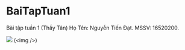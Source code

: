 # BaiTapTuan1
Bài tập tuần 1 (Thầy Tân)
Họ Tên: Nguyễn Tiến Đạt.
MSSV: 16520200.

![](https://www.google.com/imgres?imgurl=http%3A%2F%2Fimg.f50.bdpcdn.net%2FAssets%2FMedia%2F2018%2F02%2F01%2F56%2Fbui-tien-dung-1.jpg&imgrefurl=http%3A%2F%2Fbongdaplus.vn%2Fban-quyen-hinh-anh-cua-cau-thu-duoc-khai-thac-the-nao-2089331802.html&docid=tqLddOaLht4KgM&tbnid=a4insVLo9XBqoM%3A&vet=10ahUKEwiU3LiOjv_kAhUxGKYKHZXMCg4QMwhLKAAwAA..i&w=480&h=270&bih=657&biw=1366&q=hinh&ved=0ahUKEwiU3LiOjv_kAhUxGKYKHZXMCg4QMwhLKAAwAA&iact=mrc&uact=8) (&lt;img /&gt;)
